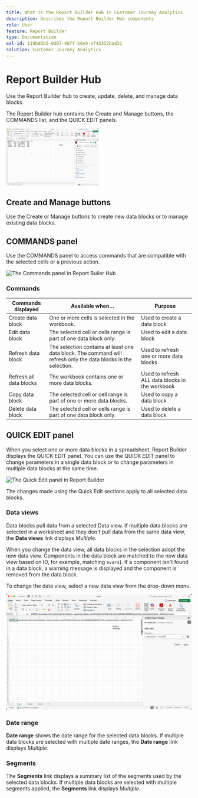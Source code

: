 ```yaml
---
title: What is the Report Builder Hub in Customer Journey Analytics
description: Describes the Report Builder Hub components
role: User
feature: Report Builder
type: Documentation
exl-id: 119bd0b5-0d07-407f-b6e9-ef43352bad31
solution: Customer Journey Analytics
---
```

# Report Builder Hub

Use the Report Builder hub to create, update, delete, and manage data blocks.

The Report Builder hub contains the  Create and Manage buttons, the COMMANDS list, and the QUICK EDIT panels.

<img src="./assets/hub51.png" width="50%" alt="Report Builder Hub"/>


## Create and Manage buttons

Use the Create or Manage buttons to create new data blocks or to manage existing data blocks.

## COMMANDS panel

Use the COMMANDS panel to access commands that are compatible with the selected cells or a previous action.

![The Commands panel in Report Builer Hub](./assets/hub1.png)

### Commands

| Commands displayed      | Available when…   | Purpose          |
|------|------------------|--------|
| Create data block | One or more cells is selected in the workbook. | Used to create a data block |
| Edit data block | The selected cell or cells range is part of one data block only. | Used to edit a data block                       |
| Refresh data block      | The selection contains at least one data block. The command will refresh only the data blocks in the selection. | Used to refresh one or more data blocks         |
| Refresh all data blocks | The workbook contains one or more data blocks. | Used to refresh ALL data blocks in the workbook |
| Copy data block   | The selected cell or cell range is part of one or more data blocks. | Used to copy a data block   |
| Delete data block | The selected cell or cells range is part of one data block only. | Used to delete a data block |

## QUICK EDIT panel

When you select one or more data blocks in a spreadsheet, Report Builder displays the QUICK EDIT panel. You can use the QUICK EDIT panel to change parameters in a single data block or to change parameters in multiple data blocks at the same time.

![The Quick Edit panel in Report Builder](./assets/hub2.png)

The changes made using the Quick Edit sections apply to all selected data blocks.

### Data views

Data blocks pull data from a selected Data view. If multiple data blocks are selected in a worksheet and they don't pull data from the same data view, the **Data views** link displays *Multiple*.

When you change the data view, all data blocks in the selection adopt the new data view. Components in the data block are matched to the new data view based on ID, for example, matching ```evars```). If a component isn't found in a data block, a warning message is displayed and the component is removed from the data block.

To change the data view, select a new data view from the drop-down menu.

![The Report Builder Hub showing the data view drop-down menu.](./assets/image16.png)

### Date range

**Date range** shows the date range for the selected data blocks. If multiple data blocks are selected with multiple date ranges, the **Date range** link displays *Multiple*.

### Segments

The **Segments** link displays a summary list of the segments used by the selected data blocks. If multiple data blocks are selected with multiple segments applied, the **Segments** link displays *Multiple*.
